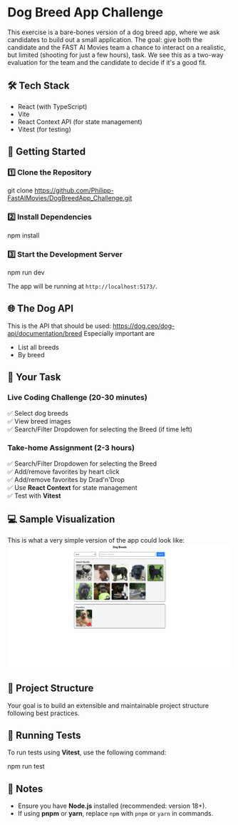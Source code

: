 # Dog Breed App Challenge

This exercise is a bare-bones version of a dog breed app, where we ask candidates to build out a small application. The goal: give both the candidate and the FAST AI Movies team a chance to interact on a realistic, but limited (shooting for just a few hours), task. We see this as a two-way evaluation for the team and the candidate to decide if it's a good fit.

## 🛠 Tech Stack

- React (with TypeScript)
- Vite
- React Context API (for state management)
- Vitest (for testing)

## 🚀 Getting Started

### 1️⃣ Clone the Repository

git clone https://github.com/Philipp-FastAIMovies/DogBreedApp_Challenge.git

### 2️⃣ Install Dependencies

npm install

### 3️⃣ Start the Development Server

npm run dev

The app will be running at `http://localhost:5173/`.

## 🌐 The Dog API

This is the API that should be used: https://dog.ceo/dog-api/documentation/breed
Especially important are
- List all breeds
- By breed

## 🎯 Your Task

### Live Coding Challenge (20-30 minutes)

✅ Select dog breeds  
✅ View breed images  
✅ Search/Filter Dropdowen for selecting the Breed (if time left)  

### Take-home Assignment (2-3 hours)

✅ Search/Filter Dropdowen for selecting the Breed  
✅ Add/remove favorites by heart click  
✅ Add/remove favorites by Drad'n'Drop  
✅ Use **React Context** for state management  
✅ Test with **Vitest**  

## 💻 Sample Visualization

This is what a very simple version of the app could look like:
![Sample Visualization](src/assets/sample_visualization.png)

## 📂 Project Structure

Your goal is to build an extensible and maintainable project structure following best practices.

## 🧪 Running Tests

To run tests using **Vitest**, use the following command:

npm run test

## 📌 Notes

- Ensure you have **Node.js** installed (recommended: version 18+).
- If using **pnpm** or **yarn**, replace `npm` with `pnpm` or `yarn` in commands.